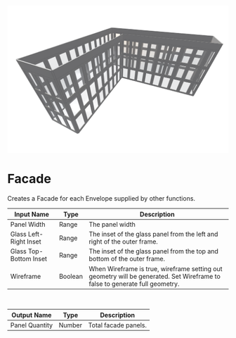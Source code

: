 <img src="preview.png" width="512">
            
# Facade

Creates a Facade for each Envelope supplied by other functions.

|Input Name|Type|Description|
|---|---|---|
|Panel Width|Range|The panel width|
|Glass Left-Right Inset|Range|The inset of the glass panel from the left and right of the outer frame.|
|Glass Top-Bottom Inset|Range|The inset of the glass panel from the top and bottom of the outer frame.|
|Wireframe|Boolean|When Wireframe is true, wireframe setting out geometry will be generated. Set Wireframe to false to generate full geometry.|


<br>

|Output Name|Type|Description|
|---|---|---|
|Panel Quantity|Number|Total facade panels.|

